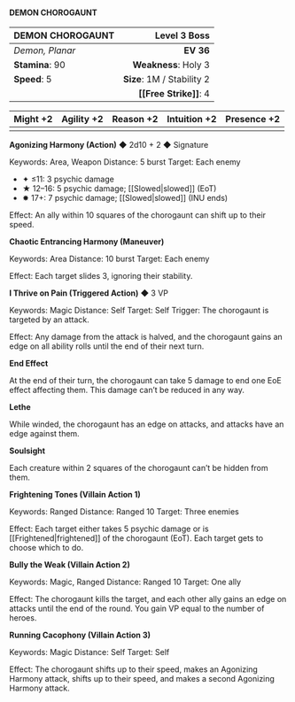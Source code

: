 #### DEMON CHOROGAUNT

| DEMON CHOROGAUNT |           **Level 3 Boss** |
| :--------------- | -------------------------: |
| *Demon, Planar*  |                  **EV 36** |
| **Stamina**: 90  |       **Weakness**: Holy 3 |
| **Speed**: 5     | **Size**: 1M / Stability 2 |
|                  |         **[[Free Strike]]**: 4 |

| **Might** +2 | **Agility** +2 | **Reason** +2 | **Intuition** +2 | **Presence** +2 |
| ------------ | -------------- | ------------- | ---------------- | --------------- |
|              |                |               |                  |                 |

**Agonizing Harmony (Action)** ◆ 2d10 + 2 ◆ Signature

Keywords: Area, Weapon
Distance: 5 burst
Target: Each enemy

- ✦ ≤11: 3 psychic damage
- ★ 12–16: 5 psychic damage; [[Slowed|slowed]] (EoT)
- ✸ 17+: 7 psychic damage; [[Slowed|slowed]] (INU ends)

Effect: An ally within 10 squares of the chorogaunt can shift up to their speed.

**Chaotic Entrancing Harmony (Maneuver)**

Keywords: Area
Distance: 10 burst
Target: Each enemy

Effect: Each target slides 3, ignoring their stability.

**I Thrive on Pain (Triggered Action)** ◆ 3 VP

Keywords: Magic
Distance: Self
Target: Self
Trigger: The chorogaunt is targeted by an attack.

Effect: Any damage from the attack is halved, and the chorogaunt gains an edge on all ability rolls until the end of their next turn.

**End Effect**

At the end of their turn, the chorogaunt can take 5 damage to end one EoE effect affecting them. This damage can’t be reduced in any way.

**Lethe**

While winded, the chorogaunt has an edge on attacks, and attacks have an edge against them.

**Soulsight**

Each creature within 2 squares of the chorogaunt can’t be hidden from them.

**Frightening Tones (Villain Action 1)**

Keywords: Ranged
Distance: Ranged 10
Target: Three enemies

Effect: Each target either takes 5 psychic damage or is [[Frightened|frightened]] of the chorogaunt (EoT). Each target gets to choose which to do.

**Bully the Weak (Villain Action 2)**

Keywords: Magic, Ranged
Distance: Ranged 10
Target: One ally

Effect: The chorogaunt kills the target, and each other ally gains an edge on attacks until the end of the round. You gain VP equal to the number of heroes.

**Running Cacophony (Villain Action 3)**

Keywords: Magic
Distance: Self
Target: Self

Effect: The chorogaunt shifts up to their speed, makes an Agonizing Harmony attack, shifts up to their speed, and makes a second Agonizing Harmony attack.
